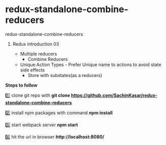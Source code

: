 # redux-standalone-combine-reducers
redux-standalone-combine-reducers
 
1. Redux introduction 03

	* Multiple reducers
        * Combine Reducers
	* Unique Action Types - Prefer Unique name to actions
                            to avoid state side effects
        * Store with substates(as a reducers)
	
	  	 

**Steps to follow**

:one: clone git repo with 
**git clone https://github.com/SachinKasar/redux-standalone-combine-reducers**

:two: install npm packages with command
**npm install**

:three: start webpack server
**npm start**

:four: hit the url in browser **http://localhost:8080/**


 
